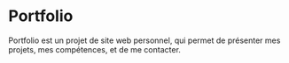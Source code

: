 # Portfolio

Portfolio est un projet de site web personnel, qui permet de présenter mes projets, mes compétences, et de me contacter.